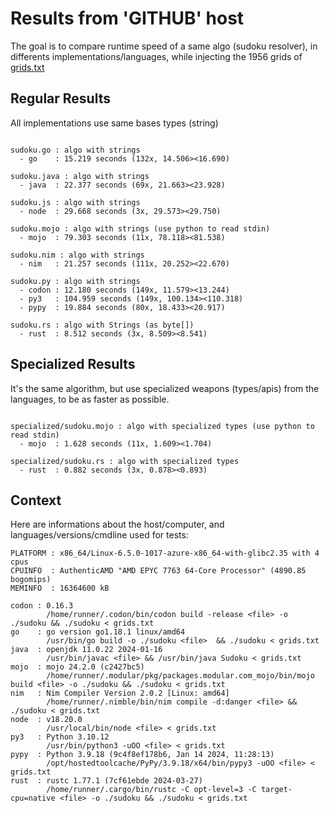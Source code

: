 # Results from 'GITHUB' host

The goal is to compare runtime speed of a same algo (sudoku resolver), in differents implementations/languages, while injecting the 1956 grids of [grids.txt](grids.txt)

## Regular Results

All implementations use same bases types (string)

```

sudoku.go : algo with strings
  - go    : 15.219 seconds (132x, 14.506><16.690)

sudoku.java : algo with strings
  - java  : 22.377 seconds (69x, 21.663><23.928)

sudoku.js : algo with strings
  - node  : 29.668 seconds (3x, 29.573><29.750)

sudoku.mojo : algo with strings (use python to read stdin)
  - mojo  : 79.303 seconds (11x, 78.118><81.538)

sudoku.nim : algo with strings
  - nim   : 21.257 seconds (111x, 20.252><22.670)

sudoku.py : algo with strings
  - codon : 12.180 seconds (149x, 11.579><13.244)
  - py3   : 104.959 seconds (149x, 100.134><110.318)
  - pypy  : 19.884 seconds (80x, 18.433><20.917)

sudoku.rs : algo with Strings (as byte[])
  - rust  : 8.512 seconds (3x, 8.509><8.541)

```

## Specialized Results

It's the same algorithm, but use specialized weapons (types/apis) from the languages, to be as faster as possible.

```

specialized/sudoku.mojo : algo with specialized types (use python to read stdin)
  - mojo  : 1.628 seconds (11x, 1.609><1.704)

specialized/sudoku.rs : algo with specialized types
  - rust  : 0.882 seconds (3x, 0.878><0.893)

```
## Context

Here are informations about the host/computer, and languages/versions/cmdline used for tests:
```
PLATFORM : x86_64/Linux-6.5.0-1017-azure-x86_64-with-glibc2.35 with 4 cpus
CPUINFO  : AuthenticAMD "AMD EPYC 7763 64-Core Processor" (4890.85 bogomips)
MEMINFO  : 16364600 kB

codon : 0.16.3
        /home/runner/.codon/bin/codon build -release <file> -o ./sudoku && ./sudoku < grids.txt
go    : go version go1.18.1 linux/amd64
        /usr/bin/go build -o ./sudoku <file>  && ./sudoku < grids.txt
java  : openjdk 11.0.22 2024-01-16
        /usr/bin/javac <file> && /usr/bin/java Sudoku < grids.txt
mojo  : mojo 24.2.0 (c2427bc5)
        /home/runner/.modular/pkg/packages.modular.com_mojo/bin/mojo build <file> -o ./sudoku && ./sudoku < grids.txt
nim   : Nim Compiler Version 2.0.2 [Linux: amd64]
        /home/runner/.nimble/bin/nim compile -d:danger <file> && ./sudoku < grids.txt
node  : v18.20.0
        /usr/local/bin/node <file> < grids.txt
py3   : Python 3.10.12
        /usr/bin/python3 -uOO <file> < grids.txt
pypy  : Python 3.9.18 (9c4f8ef178b6, Jan 14 2024, 11:28:13)
        /opt/hostedtoolcache/PyPy/3.9.18/x64/bin/pypy3 -uOO <file> < grids.txt
rust  : rustc 1.77.1 (7cf61ebde 2024-03-27)
        /home/runner/.cargo/bin/rustc -C opt-level=3 -C target-cpu=native <file> -o ./sudoku && ./sudoku < grids.txt

```


